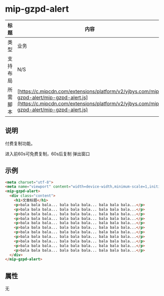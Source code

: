 # mip-gzpd-alert

标题|内容
----|----
类型|业务
支持布局|N/S
所需脚本| [https://c.mipcdn.com/extensions/platform/v2/yjbys.com/mip-gzpd-alert/mip-gzpd-alert.js](https://c.mipcdn.com/extensions/platform/v2/yjbys.com/mip-gzpd-alert/mip-gzpd-alert.js)

## 说明

付费复制功能。

进入前60s可免费复制，60s后复制 弹出窗口

## 示例

```html
<meta charset="utf-8"> 
<meta name="viewport" content="width=device-width,minimum-scale=1,initial-scale=1">
<mip-gzpd-alert>
  <div class="content">
    <h1>文章标题</h1>
    <p>bala bala bala... bala bala bala... bala bala bala...</p>
    <p>bala bala bala... bala bala bala... bala bala bala...</p>
    <p>bala bala bala... bala bala bala... bala bala bala...</p>
    <p>bala bala bala... bala bala bala... bala bala bala...</p>
    <p>bala bala bala... bala bala bala... bala bala bala...</p>
    <p>bala bala bala... bala bala bala... bala bala bala...</p>
    <p>bala bala bala... bala bala bala... bala bala bala...</p>
    <p>bala bala bala... bala bala bala... bala bala bala...</p>
    <p>bala bala bala... bala bala bala... bala bala bala...</p>
    <p>bala bala bala... bala bala bala... bala bala bala...</p>
    <p>bala bala bala... bala bala bala... bala bala bala...</p>
  </div>
</mip-gzpd-alert>
```

## 属性

无

